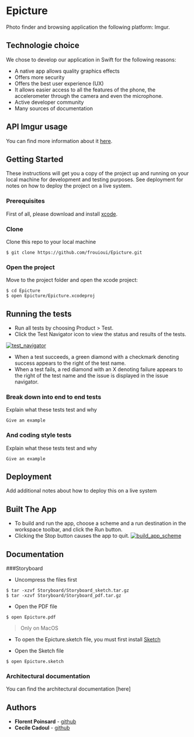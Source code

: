 # Epicture

Photo finder and browsing application the following platform: Imgur.

## Technologie choice


We chose to develop our application in Swift for the following reasons:
- A native app allows quality graphics effects
- Offers more security
- Offers the best user experience (UX)
- It allows easier access to all the features of the phone, the accelerometer through the camera and even the microphone.
- Active developer community
- Many sources of documentation

## API Imgur usage
You can find more information about it [here](./api/README.md).


## Getting Started

These instructions will get you a copy of the project up and running on your local machine for development and testing purposes. See deployment for notes on how to deploy the project on a live system.

### Prerequisites

First of all, please download and install [xcode](https://developer.apple.com/xcode/resources/).

### Clone

Clone this repo to your local machine
```
$ git clone https://github.com/frouioui/Epicture.git
```

### Open the project

Move to the project folder and open the xcode project:

```
$ cd Epicture
$ open Epicture/Epicture.xcodeproj
```

## Running the tests

- Run all tests by choosing Product > Test.
- Click the Test Navigator icon to view the status and results of the tests.

[![test_navigator](https://developer.apple.com/library/archive/documentation/ToolsLanguages/Conceptual/Xcode_Overview/Art/XC_O_about_test_navigator_2x.png)]()

- When a test succeeds, a green diamond	with a checkmark denoting success appears to the right of the test name.
- When a test fails, a red diamond with an X denoting failure appears to the right of the test name and the issue is displayed in the issue navigator.

### Break down into end to end tests

Explain what these tests test and why

```
Give an example
```

### And coding style tests

Explain what these tests test and why

```
Give an example
```
## Deployment

Add additional notes about how to deploy this on a live system

## Built The App

- To build and run the app, choose a scheme and a run destination in the workspace toolbar, and click the Run button.
- Clicking the Stop button causes the app to quit.
[![build_app_scheme](https://developer.apple.com/library/archive/documentation/ToolsLanguages/Conceptual/Xcode_Overview/Art/XC_O_SchemeMenuWithCallouts_2x.png)]()

## Documentation

###Storyboard

- Uncompress the files first

```
$ tar -xzvf Storyboard/Storyboard_sketch.tar.gz
$ tar -xzvf Storyboard/Storyboard_pdf.tar.gz
```
- Open the PDF file

```
$ open Epicture.pdf
```

> Only on MacOS

- To open the Epicture.sketch file, you must first install [Sketch](https://www.sketch.com/)

- Open the Sketch file

```
$ open Epicture.sketch
```

### Architectural documentation

You can find the architectural documentation [here]

## Authors

* **Florent Poinsard** - [github](https://github.com/frouioui)
* **Cecile Cadoul** - [github](https://github.com/Lou31)
